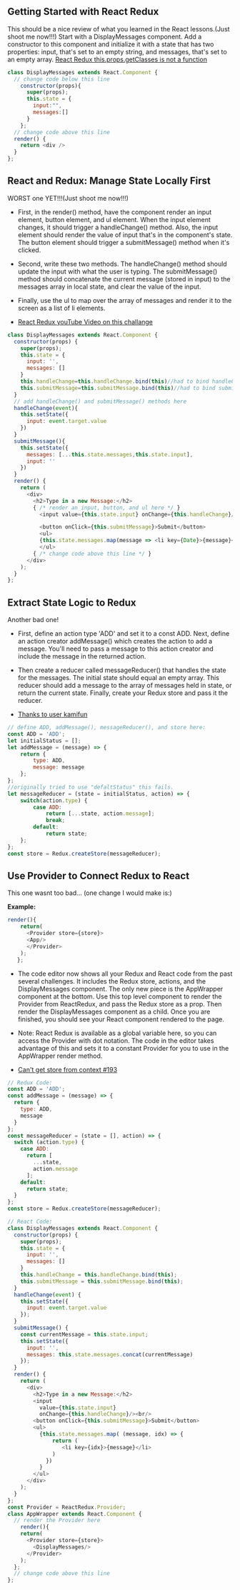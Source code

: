 ## Getting Started with React Redux
This should be a nice review of what you learned in the React lessons.(Just shoot me now!!!)
Start with a DisplayMessages component. Add a constructor to this component and initialize it with a state that has two properties: input, that's set to an empty string, and messages, that's set to an empty array.
[React Redux this.props.getClasses is not a function](https://stackoverflow.com/questions/50835770/react-redux-this-props-getclasses-is-not-a-function)
```javascript
class DisplayMessages extends React.Component {
  // change code below this line
    constructor(props){
      super(props);
      this.state = {
        input:"",
        messages:[]
      }
    };    
  // change code above this line
  render() {
    return <div />
  }
};
```

## React and Redux: Manage State Locally First
WORST one YET!!!(Just shoot me now!!!)
* First, in the render() method, have the component render an input element, button element, and ul element. When the input element changes, it should trigger a handleChange() method. Also, the input element should render the value of input that's in the component's state. The button element should trigger a submitMessage() method when it's clicked.

* Second, write these two methods. The handleChange() method should update the input with what the user is typing. The submitMessage() method should concatenate the current message (stored in input) to the messages array in local state, and clear the value of the input.

* Finally, use the ul to map over the array of messages and render it to the screen as a list of li elements.
* [React Redux youTube Video on this challange](https://www.youtube.com/watch?v=PPt0AS3RQ2Q)
```javascript
class DisplayMessages extends React.Component {
  constructor(props) {
    super(props);
    this.state = {
      input: '',
      messages: []
    }
    this.handleChange=this.handleChange.bind(this)//had to bind handleChange
    this.submitMessage=this.submitMessage.bind(this)//had to bind submitMessage
  }
  // add handleChange() and submitMessage() methods here
  handleChange(event){
    this.setState({
      input: event.target.value
    })    
  }
  submitMessage(){
    this.setState({
      messages: [...this.state.messages,this.state.input],
      input: ''
    })    
  }
  render() {
    return (
      <div>
        <h2>Type in a new Message:</h2>
        { /* render an input, button, and ul here */ }
          <input value={this.state.input} onChange={this.handleChange}/>

          <button onClick={this.submitMessage}>Submit</button>
          <ul>
          {this.state.messages.map(message => <li key={Date}>{message}</li>)}
          </ul>
        { /* change code above this line */ }
      </div>
    );
  }
};
```

## Extract State Logic to Redux
Another bad one!
* First, define an action type 'ADD' and set it to a const ADD. Next, define an action creator addMessage() which creates the action to add a message. You'll need to pass a message to this action creator and include the message in the returned action.

* Then create a reducer called messageReducer() that handles the state for the messages. The initial state should equal an empty array. This reducer should add a message to the array of messages held in state, or return the current state. Finally, create your Redux store and pass it the reducer.
* [Thanks to user kamifun](https://forum.freecodecamp.org/t/extract-state-logic-to-redux-4/204166)
```javascript
// define ADD, addMessage(), messageReducer(), and store here:
const ADD = 'ADD';
let initialStatus = [];
let addMessage = (message) => {
    return {
        type: ADD,
        message: message
    };
};
//originally tried to use "defaltStatus" this fails.
let messageReducer = (state = initialStatus, action) => {
    switch(action.type) {
        case ADD:
            return [...state, action.message];
            break;
        default: 
            return state;
    };
};
const store = Redux.createStore(messageReducer);
```

## Use Provider to Connect Redux to React
This one wasnt too bad... (one change I would make is:)

**Example:**
```javascript
render(){
    return(
      <Provider store={store}>
      <App/>
      </Provider>
    );
   };
 ```
* The code editor now shows all your Redux and React code from the past several challenges. It includes the Redux store, actions, and the DisplayMessages component. The only new piece is the AppWrapper component at the bottom. Use this top level component to render the Provider from ReactRedux, and pass the Redux store as a prop. Then render the DisplayMessages component as a child. Once you are finished, you should see your React component rendered to the page.

* Note: React Redux is available as a global variable here, so you can access the Provider with dot notation. The code in the editor takes advantage of this and sets it to a constant Provider for you to use in the AppWrapper render method.
* [Can't get store from context #193](https://github.com/reduxjs/react-redux/issues/193)
```javascript
// Redux Code:
const ADD = 'ADD';
const addMessage = (message) => {
  return {
    type: ADD,
    message
  }
};
const messageReducer = (state = [], action) => {
  switch (action.type) {
    case ADD:
      return [
        ...state,
        action.message
      ];
    default:
      return state;
  }
};
const store = Redux.createStore(messageReducer);

// React Code:
class DisplayMessages extends React.Component {
  constructor(props) {
    super(props);
    this.state = {
      input: '',
      messages: []
    }
    this.handleChange = this.handleChange.bind(this);
    this.submitMessage = this.submitMessage.bind(this);
  }
  handleChange(event) {
    this.setState({
      input: event.target.value
    });
  }
  submitMessage() {
    const currentMessage = this.state.input;
    this.setState({
      input: '',
      messages: this.state.messages.concat(currentMessage)
    });
  }
  render() {
    return (
      <div>
        <h2>Type in a new Message:</h2>
        <input
          value={this.state.input}
          onChange={this.handleChange}/><br/>
        <button onClick={this.submitMessage}>Submit</button>
        <ul>
          {this.state.messages.map( (message, idx) => {
              return (
                 <li key={idx}>{message}</li>
              )
            })
          }
        </ul>
      </div>
    );
  }
};
const Provider = ReactRedux.Provider;
class AppWrapper extends React.Component {
  // render the Provider here
    render(){
    return(
      <Provider store={store}>
        <DisplayMessages/>
      </Provider>
    );
  };
  // change code above this line
};
```
